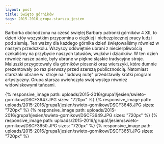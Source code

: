 ```yaml
---
layout: post
title: Święto górników
tags: 2015-2016_grupa-starsza_jesien
---
```


Barbórka obchodzona na cześć świętej Barbary patronki górników 4 XII, to dzień któy wszystkim przypomina o ciężkiej i niebezpiecznej pracy ludzi pod ziemią. Ten ważny dla każdego górnika dzień świętowaliśmy również w naszym przedszkolu. Wszyscy odświętnie ubrani z niecierpliwością czekaliśmy na przybycie naszych tatusiów, wujków i dziadków. W ten dzień również nasze panie, były ubrane w piękne śląskie tradycyjne stroje. Maluszki przygotowały dla górników piosenki oraz wierszyki, które dumnie prezentowały po raz pierwszy przed szerszą publicznością.  Natomiast starszaki ubrane w  stroje na "ludową nutę" przedstawiły krótki program artystyczny. Grupa starsza uwieńczyła swój występ również widowiskowymi tańcami.

{% responsive_image path: uploads/2015-2016/grupa1/jesien/swieto-gornikow/DSCF3647.JPG sizes: "720px" %}
{% responsive_image path: uploads/2015-2016/grupa1/jesien/swieto-gornikow/DSCF3648.JPG sizes: "720px" %}
{% responsive_image path: uploads/2015-2016/grupa1/jesien/swieto-gornikow/DSCF3649.JPG sizes: "720px" %}
{% responsive_image path: uploads/2015-2016/grupa1/jesien/swieto-gornikow/DSCF3650.JPG sizes: "720px" %}
{% responsive_image path: uploads/2015-2016/grupa1/jesien/swieto-gornikow/DSCF3651.JPG sizes: "720px" %}
